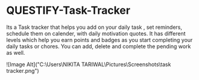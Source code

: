 # QUESTIFY-Task-Tracker
Its a Task tracker that helps you add on your daily task , set reminders, schedule them on calender, with daily motivation quotes. It has different levels which help you earn points and badges as you start completing your daily tasks or chores. You can add, delete and complete the pending work as well.


![Image Alt]("C:\Users\NIKITA TARIWAL\Pictures\Screenshots\task tracker.png")

